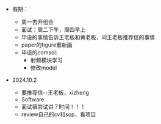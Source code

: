 * 假期：
  * 周一去开组会
  * 面试：周二下午，周四早上
  * 毕设的事情告诉王老板和黄老板，问王老板推荐信的事情
  * paper的figure重新画
  * 毕设的comsol:
    * 射频模块学习
    * 修改model

* 2024.10.2
  * 要推荐信--王老板，xizheng
  * Software
  * 面试稿尝试讲？时间！！！
  * review自己的cv和sop，看项目